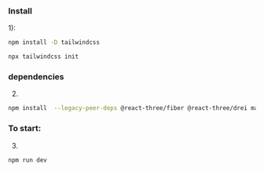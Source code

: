 ### Install
    
1): 

```bash
npm install -D tailwindcss

npx tailwindcss init
```

### dependencies
2) 
```bash
npm install  --legacy-peer-deps @react-three/fiber @react-three/drei maat react-tilt react-vertical-timeline-components @emailjs/browser framer-motiion react-router-dom
```
### To start:

3) 
```bash
npm run dev
```
